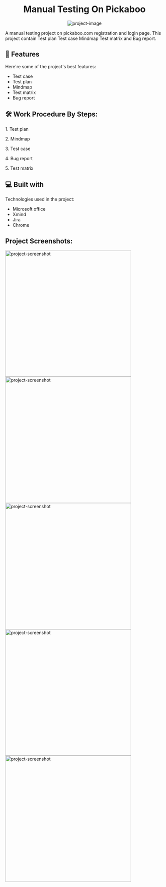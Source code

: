 <h1 id="title" align="center">Manual Testing On Pickaboo</h1>

<p align="center"><img src="https://socialify.git.ci/Yusuf-Hridoy/Manual-Testing-On-Pickaboo/image?font=Inter&amp;language=1&amp;name=1&amp;owner=1&amp;pattern=Charlie%20Brown&amp;stargazers=1&amp;theme=Light" alt="project-image"></p>

<p id="description">A manual testing project on pickaboo.com registration and login page. This project contain Test plan Test case Mindmap Test matrix and Bug report.</p>
  
  
<h2>🧐 Features</h2>

Here're some of the project's best features:

*   Test case
*   Test plan
*   Mindmap
*   Test matrix
*   Bug report

<h2>🛠️ Work Procedure By Steps:</h2>

<p>1. Test plan</p>

<p>2. Mindmap</p>

<p>3. Test case</p>

<p>4. Bug report</p>

<p>5. Test matrix</p>

  
  
<h2>💻 Built with</h2>

Technologies used in the project:

*   Microsoft office
*   Xmind
*   Jira
*   Chrome

<h2>Project Screenshots:</h2>

<img src="https://res.cloudinary.com/dncod5rnj/image/upload/v1670511604/pickaboo/test_case_jemruv.png" alt="project-screenshot" width="400" height="400/">

<img src="https://res.cloudinary.com/dncod5rnj/image/upload/v1670511630/pickaboo/test_plan_naaeys.png" alt="project-screenshot" width="400" height="400/">

<img src="https://res.cloudinary.com/dncod5rnj/image/upload/v1670511630/pickaboo/mind_map_af42al.png" alt="project-screenshot" width="400" height="400/">

<img src="https://res.cloudinary.com/dncod5rnj/image/upload/v1670511629/pickaboo/bug_report_biw8si.png" alt="project-screenshot" width="400" height="400/">

<img src="https://res.cloudinary.com/dncod5rnj/image/upload/v1670511630/pickaboo/test_matrix_ofhtup.png" alt="project-screenshot" width="400" height="400/">
